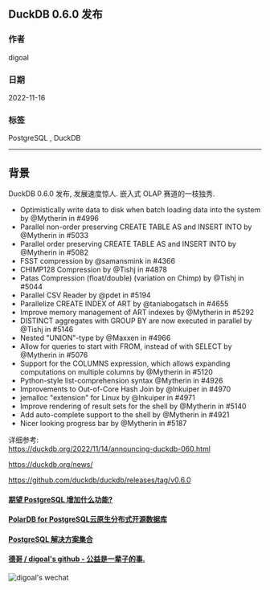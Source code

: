 ## DuckDB 0.6.0 发布         
                  
### 作者                  
digoal                  
                  
### 日期                  
2022-11-16                  
                  
### 标签                  
PostgreSQL , DuckDB            
                  
----                  
                  
## 背景     
DuckDB 0.6.0 发布, 发展速度惊人. 嵌入式 OLAP 赛道的一枝独秀.      
- Optimistically write data to disk when batch loading data into the system by @Mytherin in #4996  
- Parallel non-order preserving CREATE TABLE AS and INSERT INTO by @Mytherin in #5033  
- Parallel order preserving CREATE TABLE AS and INSERT INTO by @Mytherin in #5082  
- FSST compression by @samansmink in #4366  
- CHIMP128 Compression by @Tishj in #4878  
- Patas Compression (float/double) (variation on Chimp) by @Tishj in #5044  
- Parallel CSV Reader by @pdet in #5194  
- Parallelize CREATE INDEX of ART by @taniabogatsch in #4655  
- Improve memory management of ART indexes by @Mytherin in #5292  
- DISTINCT aggregates with GROUP BY are now executed in parallel by @Tishj in #5146  
- Nested "UNION"-type by @Maxxen in #4966  
- Allow for queries to start with FROM, instead of with SELECT by @Mytherin in #5076  
- Support for the COLUMNS expression, which allows expanding computations on multiple columns by @Mytherin in #5120  
- Python-style list-comprehension syntax @Mytherin in #4926  
- Improvements to Out-of-Core Hash Join by @lnkuiper in #4970  
- jemalloc "extension" for Linux by @lnkuiper in #4971  
- Improve rendering of result sets for the shell by @Mytherin in #5140  
- Add auto-complete support to the shell by @Mytherin in #4921  
- Nicer looking progress bar by @Mytherin in #5187  
  
详细参考:    
https://duckdb.org/2022/11/14/announcing-duckdb-060.html  
  
https://duckdb.org/news/  
  
https://github.com/duckdb/duckdb/releases/tag/v0.6.0  
  
    
  
#### [期望 PostgreSQL 增加什么功能?](https://github.com/digoal/blog/issues/76 "269ac3d1c492e938c0191101c7238216")
  
  
#### [PolarDB for PostgreSQL云原生分布式开源数据库](https://github.com/ApsaraDB/PolarDB-for-PostgreSQL "57258f76c37864c6e6d23383d05714ea")
  
  
#### [PostgreSQL 解决方案集合](https://yq.aliyun.com/topic/118 "40cff096e9ed7122c512b35d8561d9c8")
  
  
#### [德哥 / digoal's github - 公益是一辈子的事.](https://github.com/digoal/blog/blob/master/README.md "22709685feb7cab07d30f30387f0a9ae")
  
  
![digoal's wechat](../pic/digoal_weixin.jpg "f7ad92eeba24523fd47a6e1a0e691b59")
  
